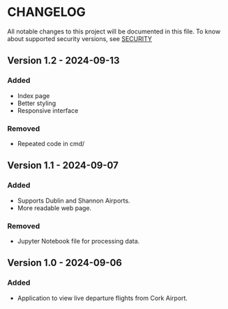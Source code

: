 # CHANGELOG

All notable changes to this project will be documented in this file.
To know about supported security versions, see [SECURITY](./SECURITY.md)

## Version 1.2 - 2024-09-13

### Added
- Index page
- Better styling
- Responsive interface

### Removed
- Repeated code in cmd/ 

## Version 1.1 - 2024-09-07

### Added
- Supports Dublin and Shannon Airports.
- More readable web page.

### Removed
- Jupyter Notebook file for processing data.

## Version 1.0 - 2024-09-06

### Added
- Application to view live departure flights from Cork Airport.
